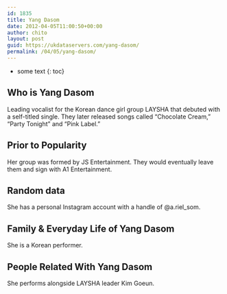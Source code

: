 ```yaml
---
id: 1835
title: Yang Dasom
date: 2012-04-05T11:00:50+00:00
author: chito
layout: post
guid: https://ukdataservers.com/yang-dasom/
permalink: /04/05/yang-dasom/
---
```


* some text
{: toc}
          
          
## Who is  Yang Dasom
                  
                  
                  
Leading vocalist for the Korean dance girl group LAYSHA that debuted with a self-titled single. They later released songs called &#8220;Chocolate Cream,&#8221; &#8220;Party Tonight&#8221; and &#8220;Pink Label.&#8221;
                  
                
                
                
## Prior to Popularity 
                  
                  
                  
Her group was formed by JS Entertainment. They would eventually leave them and sign with A1 Entertainment.
                  
                
                
                
## Random data 
                  
                  
                  
She has a personal Instagram account with a handle of @a.riel_som.
                  
                
                
                
## Family & Everyday Life of Yang Dasom
                  
                  
                  
She is a Korean performer.
                  
                
                
                
## People Related With  Yang Dasom
                  
                  
                  
She performs alongside LAYSHA leader Kim Goeun.
                  
                
              
            
          
          
          
    
    
  
